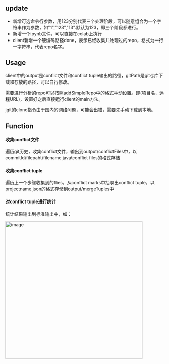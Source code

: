 ## update
- 新增可选命令行参数，用123分别代表三个处理阶段，可以随意组合为一个字符串作为参数，如"1","123","13".默认为123，即三个阶段都进行。
- 新增一个ipynb文件，可以直接在colab上执行
- client新增一个硬编码路径done，表示已经收集并处理过的repo，格式为一行一字符串，代表repo名字。

## Usage
client中的output是conflict文件和conflict tuple输出的路径，gitPath是git仓库下载和存放的路径，可以自行修改。

需要进行分析的repo可以按照addSimpleRepo中的格式手动设置。即(项目名，远程URL)，设置好之后直接运行client的main方法。

jgit的clone指令由于国内的网络问题，可能会出错，需要先手动下载到本地。

## Function
#### 收集conflict文件
遍历git历史，收集conflict文件，输出到output/conflictFiles中，以commitId\filepaht\filename.java\conflict files的格式存储
#### 收集conflict tuple
遍历上一个步骤收集到的flies，从conflict marks中抽取出conflict tuple，以projectname.json的格式存储到output/mergeTuples中
#### 对conflict tuple进行统计
统计结果输出到标准输出中，如：

<img width="435" alt="image" src="https://user-images.githubusercontent.com/61650772/178206331-3eb4b3ca-4567-42d8-8387-21c96a6bd8ef.png">

